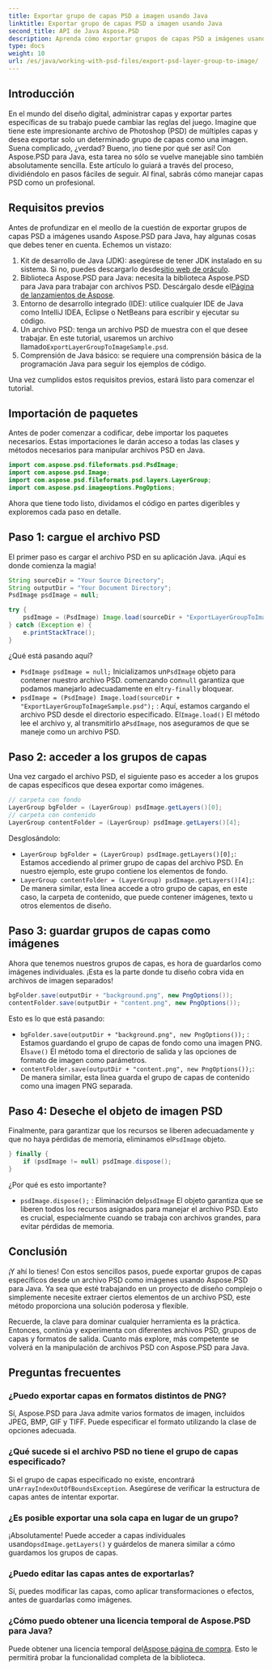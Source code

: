 ```yaml
---
title: Exportar grupo de capas PSD a imagen usando Java
linktitle: Exportar grupo de capas PSD a imagen usando Java
second_title: API de Java Aspose.PSD
description: Aprenda cómo exportar grupos de capas PSD a imágenes usando Aspose.PSD para Java con esta guía paso a paso. Perfecto para desarrolladores y diseñadores.
type: docs
weight: 10
url: /es/java/working-with-psd-files/export-psd-layer-group-to-image/
---
```

## Introducción

En el mundo del diseño digital, administrar capas y exportar partes específicas de su trabajo puede cambiar las reglas del juego. Imagine que tiene este impresionante archivo de Photoshop (PSD) de múltiples capas y desea exportar solo un determinado grupo de capas como una imagen. Suena complicado, ¿verdad? Bueno, ¡no tiene por qué ser así! Con Aspose.PSD para Java, esta tarea no sólo se vuelve manejable sino también absolutamente sencilla. Este artículo lo guiará a través del proceso, dividiéndolo en pasos fáciles de seguir. Al final, sabrás cómo manejar capas PSD como un profesional.

## Requisitos previos

Antes de profundizar en el meollo de la cuestión de exportar grupos de capas PSD a imágenes usando Aspose.PSD para Java, hay algunas cosas que debes tener en cuenta. Echemos un vistazo:

1.  Kit de desarrollo de Java (JDK): asegúrese de tener JDK instalado en su sistema. Si no, puedes descargarlo desde[sitio web de oráculo](https://www.oracle.com/java/technologies/javase-downloads.html).
2. Biblioteca Aspose.PSD para Java: necesita la biblioteca Aspose.PSD para Java para trabajar con archivos PSD. Descárgalo desde el[Página de lanzamientos de Aspose](https://releases.aspose.com/psd/java/).
3. Entorno de desarrollo integrado (IDE): utilice cualquier IDE de Java como IntelliJ IDEA, Eclipse o NetBeans para escribir y ejecutar su código.
4.  Un archivo PSD: tenga un archivo PSD de muestra con el que desee trabajar. En este tutorial, usaremos un archivo llamado`ExportLayerGroupToImageSample.psd`.
5. Comprensión de Java básico: se requiere una comprensión básica de la programación Java para seguir los ejemplos de código.

Una vez cumplidos estos requisitos previos, estará listo para comenzar el tutorial.

## Importación de paquetes

Antes de poder comenzar a codificar, debe importar los paquetes necesarios. Estas importaciones le darán acceso a todas las clases y métodos necesarios para manipular archivos PSD en Java.

```java
import com.aspose.psd.fileformats.psd.PsdImage;
import com.aspose.psd.Image;
import com.aspose.psd.fileformats.psd.layers.LayerGroup;
import com.aspose.psd.imageoptions.PngOptions;
```

Ahora que tiene todo listo, dividamos el código en partes digeribles y exploremos cada paso en detalle.

## Paso 1: cargue el archivo PSD

El primer paso es cargar el archivo PSD en su aplicación Java. ¡Aquí es donde comienza la magia!

```java
String sourceDir = "Your Source Directory";
String outputDir = "Your Document Directory";
PsdImage psdImage = null;

try {
    psdImage = (PsdImage) Image.load(sourceDir + "ExportLayerGroupToImageSample.psd");
} catch (Exception e) {
    e.printStackTrace();
}
```

¿Qué está pasando aquí?
- `PsdImage psdImage = null;` Inicializamos un`PsdImage` objeto para contener nuestro archivo PSD. comenzando con`null` garantiza que podamos manejarlo adecuadamente en el`try-finally` bloquear.
- `psdImage = (PsdImage) Image.load(sourceDir + "ExportLayerGroupToImageSample.psd");` : Aquí, estamos cargando el archivo PSD desde el directorio especificado. El`Image.load()` El método lee el archivo y, al transmitirlo a`PsdImage`, nos aseguramos de que se maneje como un archivo PSD.

## Paso 2: acceder a los grupos de capas

Una vez cargado el archivo PSD, el siguiente paso es acceder a los grupos de capas específicos que desea exportar como imágenes.

```java
// carpeta con fondo
LayerGroup bgFolder = (LayerGroup) psdImage.getLayers()[0];
// carpeta con contenido
LayerGroup contentFolder = (LayerGroup) psdImage.getLayers()[4];
```

Desglosándolo:
- `LayerGroup bgFolder = (LayerGroup) psdImage.getLayers()[0];`: Estamos accediendo al primer grupo de capas del archivo PSD. En nuestro ejemplo, este grupo contiene los elementos de fondo.
- `LayerGroup contentFolder = (LayerGroup) psdImage.getLayers()[4];`: De manera similar, esta línea accede a otro grupo de capas, en este caso, la carpeta de contenido, que puede contener imágenes, texto u otros elementos de diseño.

## Paso 3: guardar grupos de capas como imágenes

Ahora que tenemos nuestros grupos de capas, es hora de guardarlos como imágenes individuales. ¡Esta es la parte donde tu diseño cobra vida en archivos de imagen separados!

```java
bgFolder.save(outputDir + "background.png", new PngOptions());
contentFolder.save(outputDir + "content.png", new PngOptions());
```

Esto es lo que está pasando:
- `bgFolder.save(outputDir + "background.png", new PngOptions());` : Estamos guardando el grupo de capas de fondo como una imagen PNG. El`save()` El método toma el directorio de salida y las opciones de formato de imagen como parámetros.
- `contentFolder.save(outputDir + "content.png", new PngOptions());`: De manera similar, esta línea guarda el grupo de capas de contenido como una imagen PNG separada.

## Paso 4: Deseche el objeto de imagen PSD

 Finalmente, para garantizar que los recursos se liberen adecuadamente y que no haya pérdidas de memoria, eliminamos el`PsdImage` objeto.

```java
} finally {
    if (psdImage != null) psdImage.dispose();
}
```

¿Por qué es esto importante?
- `psdImage.dispose();` : Eliminación del`psdImage` El objeto garantiza que se liberen todos los recursos asignados para manejar el archivo PSD. Esto es crucial, especialmente cuando se trabaja con archivos grandes, para evitar pérdidas de memoria.

## Conclusión

¡Y ahí lo tienes! Con estos sencillos pasos, puede exportar grupos de capas específicos desde un archivo PSD como imágenes usando Aspose.PSD para Java. Ya sea que esté trabajando en un proyecto de diseño complejo o simplemente necesite extraer ciertos elementos de un archivo PSD, este método proporciona una solución poderosa y flexible.

Recuerde, la clave para dominar cualquier herramienta es la práctica. Entonces, continúa y experimenta con diferentes archivos PSD, grupos de capas y formatos de salida. Cuanto más explore, más competente se volverá en la manipulación de archivos PSD con Aspose.PSD para Java.

## Preguntas frecuentes

### ¿Puedo exportar capas en formatos distintos de PNG?
Sí, Aspose.PSD para Java admite varios formatos de imagen, incluidos JPEG, BMP, GIF y TIFF. Puede especificar el formato utilizando la clase de opciones adecuada.

### ¿Qué sucede si el archivo PSD no tiene el grupo de capas especificado?
 Si el grupo de capas especificado no existe, encontrará un`ArrayIndexOutOfBoundsException`. Asegúrese de verificar la estructura de capas antes de intentar exportar.

### ¿Es posible exportar una sola capa en lugar de un grupo?
 ¡Absolutamente! Puede acceder a capas individuales usando`psdImage.getLayers()` y guárdelos de manera similar a cómo guardamos los grupos de capas.

### ¿Puedo editar las capas antes de exportarlas?
Sí, puedes modificar las capas, como aplicar transformaciones o efectos, antes de guardarlas como imágenes.

### ¿Cómo puedo obtener una licencia temporal de Aspose.PSD para Java?
 Puede obtener una licencia temporal del[Aspose página de compra](https://purchase.aspose.com/temporary-license/). Esto le permitirá probar la funcionalidad completa de la biblioteca.